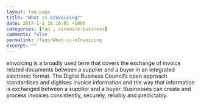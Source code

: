 ```yaml
---
layout: faq-page
title: "What is eInvoicing?"
date: 2017-1-1 16:16:01 +1000
categories: [faq , einvoice-business]
comments: false
permalink: /faqs/What-is-eInvoicing
excerpt: ""
---
```

eInvoicing is a broadly used term that covers the exchange of invoice related documents between a supplier and a buyer in an integrated electronic format.
The Digital Business Council’s open approach standardises and digitises invoice information and the way that information is exchanged between a supplier and a buyer. Businesses can create and process invoices consistently, securely, reliably and predictably.

